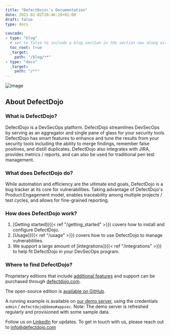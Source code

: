 ```yaml
---
title: "DefectDojo\'s Documentation"
date: 2021-02-02T20:46:29+01:00
draft: false
type: docs

cascade:
- type: "blog"
  # set to false to include a blog section in the section nav along with docs
  toc_root: true
  _target:
    path: "/blog/**"
- type: "docs"
  _target:
    path: "/**"
---
```


![image](images/dashboard.png)

## About DefectDojo

### What is DefectDojo?

DefectDojo is a DevSecOps platform. DefectDojo streamlines DevSecOps by serving as an aggregator and single pane of glass for your security tools. DefectDojo has smart features to enhance and tune the results from your security tools including the ability to merge findings, remember false positives, and distill duplicates. DefectDojo also integrates with JIRA, provides metrics / reports, and can also be used for traditional pen test management.

### What does DefectDojo do?

While automation and efficiency are the ultimate end goals, DefectDojo is
a bug tracker at its core for vulnerabilities. Taking advantage of DefectDojo's
Product:Engagement model, enables traceability among multiple projects
/ test cycles, and allows for fine-grained reporting.

### How does DefectDojo work?

1. [Getting started]({{< ref "/getting_started" >}}) covers how to install and configure DefectDojo.
2. [Usage]({{< ref "/usage" >}}) covers how to use DefectDojo to manage vulnerabilities.
3. We support a large amount of [integrations]({{< ref "/integrations" >}}) to help fit DefectDojo in your DevSecOps program.


### Where to find DefectDojo?

Proprietary editions that include [additional features](https://documentation.synergyvms.com/proprietary_plugins/) and support can be purchased through [defectdojo.com](https://www.defectdojo.com/).

The open-source edition is [available on
GitHub](https://github.com/DefectDojo/django-DefectDojo).

A running example is available on [our demo server](https://demo.defectdojo.org),
using the credentials `admin` / `defectdojo@demo#appsec`. Note: The demo
server is refreshed regularly and provisioned with some sample data.

Follow us on [LinkedIn](https://www.linkedin.com/company/33245534) for updates.
To get in touch with us, please reach out to info@defectdojo.com

